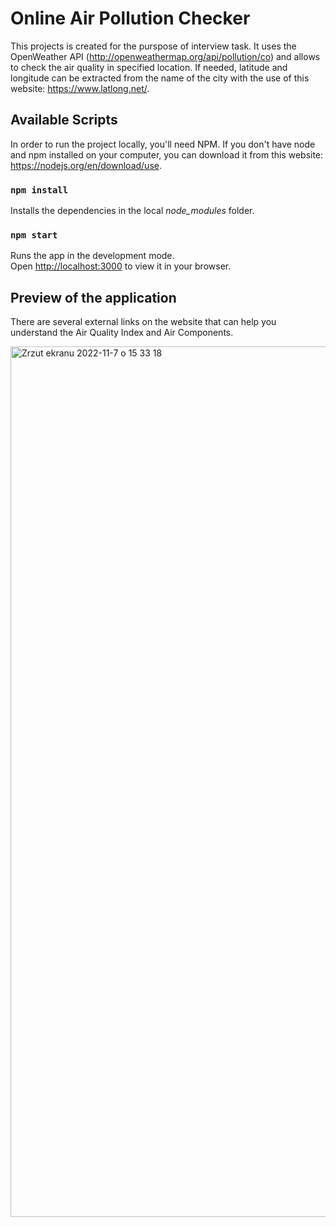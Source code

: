 # Online Air Pollution Checker

This projects is created for the purspose of interview task. It uses the OpenWeather API (http://openweathermap.org/api/pollution/co) and allows to check the air quality in specified location. If needed, latitude and longitude can be extracted from the name of the city with the use of this website: https://www.latlong.net/.

## Available Scripts

In order to run the project locally, you'll need NPM. If you don't have node and npm installed on your computer, you can download it from this website: https://nodejs.org/en/download/use. 

### `npm install`

Installs the dependencies in the local _node_modules_ folder.

### `npm start`

Runs the app in the development mode.\
Open [http://localhost:3000](http://localhost:3000) to view it in your browser.

## Preview of the application

There are several external links on the website that can help you understand the Air Quality Index and Air Components.

<img width="1393" alt="Zrzut ekranu 2022-11-7 o 15 33 18" src="https://user-images.githubusercontent.com/44815230/200335979-4157ea3d-395c-455d-b009-c3e808392390.png">


